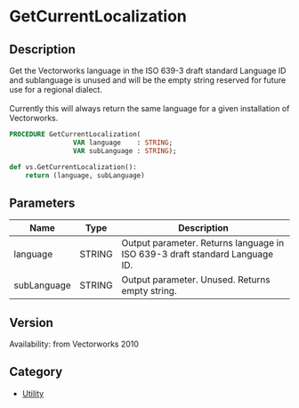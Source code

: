 # GetCurrentLocalization

## Description
Get the Vectorworks language in the ISO 639-3 draft standard Language ID and sublanguage is unused and will be the empty string reserved for future use for a regional dialect.<BR>
<BR>
Currently this will always return the same language for a given installation of Vectorworks.

```pascal
PROCEDURE GetCurrentLocalization(
				VAR language    : STRING;
				VAR subLanguage : STRING);
```

```python
def vs.GetCurrentLocalization():
    return (language, subLanguage)
```

## Parameters
|Name|Type|Description|
|---|---|---|
|language|STRING|Output parameter. Returns language in ISO 639-3 draft standard Language ID.|
|subLanguage|STRING|Output parameter. Unused. Returns empty string.|

## Version
Availability: from Vectorworks 2010

## Category
* [Utility](../Categories/Utility.md)
